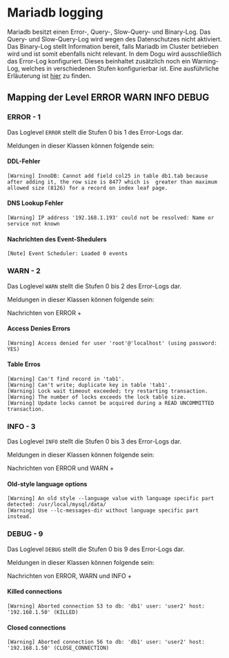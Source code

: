 # Mariadb logging

Mariadb besitzt einen Error-, Query-, Slow-Query- und Binary-Log.
Das Query- und Slow-Query-Log wird wegen des Datenschutzes nicht aktiviert.
Das Binary-Log stellt Information bereit, falls Mariadb im Cluster betrieben wird und ist somit ebenfalls nicht relevant.
In dem Dogu wird ausschließlich das Error-Log konfiguriert. Dieses beinhaltet zusätzlich noch ein Warning-Log, welches
in verschiedenen Stufen konfigurierbar ist.
Eine ausführliche Erläuterung ist [hier](https://mariadb.com/kb/en/error-log/) zu finden.

## Mapping der Level ERROR WARN INFO DEBUG

### ERROR - 1

Das Loglevel `ERROR` stellt die Stufen 0 bis 1 des Error-Logs dar.

Meldungen in dieser Klassen können folgende sein:

#### DDL-Fehler
`[Warning] InnoDB: Cannot add field col25 in table db1.tab because after adding it, the row size is 8477 which is 
greater than maximum allowed size (8126) for a record on index leaf page.`

#### DNS Lookup Fehler
`[Warning] IP address '192.168.1.193' could not be resolved: Name or service not known`

#### Nachrichten des Event-Shedulers
`[Note] Event Scheduler: Loaded 0 events`

### WARN - 2

Das Loglevel `WARN` stellt die Stufen 0 bis 2 des Error-Logs dar.

Meldungen in dieser Klassen können folgende sein:

Nachrichten von ERROR +

#### Access Denies Errors
`[Warning] Access denied for user 'root'@'localhost' (using password: YES)`

#### Table Erros
```
[Warning] Can't find record in 'tab1'.
[Warning] Can't write; duplicate key in table 'tab1'.
[Warning] Lock wait timeout exceeded; try restarting transaction.
[Warning] The number of locks exceeds the lock table size.
[Warning] Update locks cannot be acquired during a READ UNCOMMITTED transaction.
```

### INFO - 3

Das Loglevel `INFO` stellt die Stufen 0 bis 3 des Error-Logs dar.

Meldungen in dieser Klassen können folgende sein:

Nachrichten von ERROR und WARN +

#### Old-style language options
```
[Warning] An old style --language value with language specific part detected: /usr/local/mysql/data/
[Warning] Use --lc-messages-dir without language specific part instead.
```

### DEBUG - 9

Das Loglevel `DEBUG` stellt die Stufen 0 bis 9 des Error-Logs dar.

Meldungen in dieser Klassen können folgende sein:

Nachrichten von ERROR, WARN und INFO +

#### Killed connections
`[Warning] Aborted connection 53 to db: 'db1' user: 'user2' host: '192.168.1.50' (KILLED)`

#### Closed connections
`[Warning] Aborted connection 56 to db: 'db1' user: 'user2' host: '192.168.1.50' (CLOSE_CONNECTION)`
